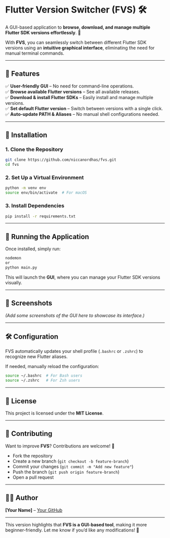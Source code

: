# **Flutter Version Switcher (FVS) 🛠️**  
A GUI-based application to **browse, download, and manage multiple Flutter SDK versions effortlessly**. 🚀  

With **FVS**, you can seamlessly switch between different Flutter SDK versions using an **intuitive graphical interface**, eliminating the need for manual terminal commands.  

---

## **📌 Features**  
✅ **User-friendly GUI** – No need for command-line operations.  
✅ **Browse available Flutter versions** – See all available releases.  
✅ **Download & install Flutter SDKs** – Easily install and manage multiple versions.  
✅ **Set default Flutter version** – Switch between versions with a single click.  
✅ **Auto-update PATH & Aliases** – No manual shell configurations needed.  

---

## **🔧 Installation**  

### **1. Clone the Repository**  
```bash
git clone https://github.com/niccanordhas/fvs.git
cd fvs
```

### **2. Set Up a Virtual Environment**  
```bash
python -m venv env
source env/bin/activate  # For macOS
```

### **3. Install Dependencies**  
```bash
pip install -r requirements.txt
```

---

## **🚀 Running the Application**  

Once installed, simply run:  
```bash
nodemon
or
python main.py
```
This will launch the **GUI**, where you can manage your Flutter SDK versions visually.  

---

## **📸 Screenshots**  
_(Add some screenshots of the GUI here to showcase its interface.)_

---

## **🛠️ Configuration**  

FVS automatically updates your shell profile (`.bashrc` or `.zshrc`) to recognize new Flutter aliases.  

If needed, manually reload the configuration:  
```bash
source ~/.bashrc  # For Bash users
source ~/.zshrc   # For Zsh users
```

---

## **📜 License**  
This project is licensed under the **MIT License**.

---

## **🙌 Contributing**  
Want to improve **FVS**? Contributions are welcome! 🎉  
- Fork the repository  
- Create a new branch (`git checkout -b feature-branch`)  
- Commit your changes (`git commit -m "Add new feature"`)  
- Push the branch (`git push origin feature-branch`)  
- Open a pull request  

---

## **👨‍💻 Author**  
**[Your Name]** – [Your GitHub](https://github.com/your-username)  

---

This version highlights that **FVS is a GUI-based tool**, making it more beginner-friendly. Let me know if you’d like any modifications! 🚀